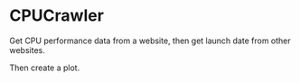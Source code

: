 # CPUCrawler

Get CPU performance data from a website, then get launch date from other websites.

Then create a plot.




